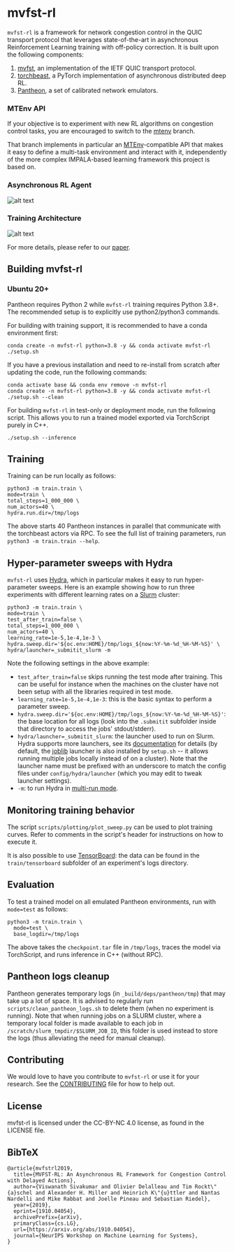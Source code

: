 # mvfst-rl

`mvfst-rl` is a framework for network congestion control in the QUIC transport protocol
that leverages state-of-the-art in asynchronous Reinforcement Learning training with
off-policy correction. It is built upon the following components:

1. [mvfst](https://github.com/facebookincubator/mvfst), an implementation of the IETF QUIC transport protocol.
2. [torchbeast](https://github.com/facebookresearch/torchbeast), a PyTorch implementation of asynchronous distributed deep RL.
3. [Pantheon](https://github.com/StanfordSNR/pantheon), a set of calibrated network emulators.

### MTEnv API

If your objective is to experiment with new RL algorithms on congestion control tasks, you are encouraged
to switch to the [mtenv](https://github.com/facebookresearch/mvfst-rl/tree/mtenv) branch.

That branch implements in particular an [MTEnv](https://github.com/facebookresearch/mtenv)-compatible API
that makes it easy to define a multi-task environment and interact with it, independently of the more complex
IMPALA-based learning framework this project is based on.

### Asynchronous RL Agent

![alt text](figures/rl_agent.png "RL Agent")


### Training Architecture

![alt text](figures/training_architecture.png "Training Architecture")


For more details, please refer to our [paper](https://arxiv.org/abs/1910.04054).

## Building mvfst-rl

### Ubuntu 20+

Pantheon requires Python 2 while `mvfst-rl` training requires Python 3.8+. The recommended setup is to explicitly use python2/python3 commands.

For building with training support, it is recommended to have a conda environment first:
```shell
conda create -n mvfst-rl python=3.8 -y && conda activate mvfst-rl
./setup.sh
```

If you have a previous installation and need to re-install from scratch after updating
the code, run the following commands:
```shell
conda activate base && conda env remove -n mvfst-rl
conda create -n mvfst-rl python=3.8 -y && conda activate mvfst-rl
./setup.sh --clean
```

For building `mvfst-rl` in test-only or deployment mode, run the following script.
This allows you to run a trained model exported via TorchScript purely in C++.
```
./setup.sh --inference
```

## Training

Training can be run locally as follows:
```shell
python3 -m train.train \
mode=train \
total_steps=1_000_000 \
num_actors=40 \
hydra.run.dir=/tmp/logs
```

The above starts 40 Pantheon instances in parallel that communicate with the torchbeast actors via RPC.
To see the full list of training parameters, run `python3 -m train.train --help`.

## Hyper-parameter sweeps with Hydra

`mvfst-rl` uses [Hydra](https://hydra.cc/), which in particular makes it easy to run
hyper-parameter sweeps. Here is an example showing how to run three  experiments with
different learning rates on a [Slurm](https://slurm.schedmd.com/overview.html) cluster:
```shell
python3 -m train.train \
mode=train \
test_after_train=false \
total_steps=1_000_000 \
num_actors=40 \
learning_rate=1e-5,1e-4,1e-3 \
hydra.sweep.dir='${oc.env:HOME}/tmp/logs_${now:%Y-%m-%d_%H-%M-%S}' \
hydra/launcher=_submitit_slurm -m
```

Note the following settings in the above example:
* `test_after_train=false` skips running the test mode after training. This can be useful
  for instance when the machines on the cluster have not been setup with all the libraries
  required in test mode.
* `learning_rate=1e-5,1e-4,1e-3`: this is the basic syntax to perform a parameter sweep.
* `hydra.sweep.dir='${oc.env:HOME}/tmp/logs_${now:%Y-%m-%d_%H-%M-%S}'`: the base location for all logs
  (look into the `.submitit` subfolder inside that directory to access the jobs' stdout/stderr).
* `hydra/launcher=_submitit_slurm`: the launcher used to run on Slurm. Hydra supports more
  launchers, see its [documentation](https://hydra.cc/docs/intro) for details (by default,
  the [joblib](https://hydra.cc/docs/plugins/joblib_launcher) launcher is also installed
  by `setup.sh` -- it allows running multiple jobs locally instead of on a cluster).
  Note that the launcher name must be prefixed with an underscore to match the config files
  under `config/hydra/launcher` (which you may edit to tweak launcher settings).
* `-m`: to run Hydra in [multi-run mode](https://hydra.cc/docs/next/tutorials/basic/running_your_app/multi-run/).

## Monitoring training behavior

The script `scripts/plotting/plot_sweep.py` can be used to plot training curves.
Refer to comments in the script's header for instructions on how to execute it.

It is also possible to use [TensorBoard](https://www.tensorflow.org/tensorboard):
the data can be found in the `train/tensorboard` subfolder of an experiment's logs directory.


## Evaluation

To test a trained model on all emulated Pantheon environments, run with `mode=test` as follows:
```
python3 -m train.train \
  mode=test \
  base_logdir=/tmp/logs
```

The above takes the `checkpoint.tar` file in `/tmp/logs`, traces the model via TorchScript,
and runs inference in C++ (without RPC).

## Pantheon logs cleanup

Pantheon generates temporary logs (in `_build/deps/pantheon/tmp`) that may take up a lot of space.
It is advised to regularly run `scripts/clean_pantheon_logs.sh` to delete them (when no experiment is running).
Note that when running jobs on a SLURM cluster, where a temporary local folder is made available to
each job in `/scratch/slurm_tmpdir/$SLURM_JOB_ID`, this folder is used instead to store the logs
(thus alleviating the need for manual cleanup).

## Contributing
We would love to have you contribute to `mvfst-rl` or use it for your research.
See the [CONTRIBUTING](CONTRIBUTING.md) file for how to help out.

## License
mvfst-rl is licensed under the CC-BY-NC 4.0 license, as found in the LICENSE file.

## BibTeX

```
@article{mvfstrl2019,
  title={MVFST-RL: An Asynchronous RL Framework for Congestion Control with Delayed Actions},
  author={Viswanath Sivakumar and Olivier Delalleau and Tim Rockt\"{a}schel and Alexander H. Miller and Heinrich K\"{u}ttler and Nantas Nardelli and Mike Rabbat and Joelle Pineau and Sebastian Riedel},
  year={2019},
  eprint={1910.04054},
  archivePrefix={arXiv},
  primaryClass={cs.LG},
  url={https://arxiv.org/abs/1910.04054},
  journal={NeurIPS Workshop on Machine Learning for Systems},
}
```
